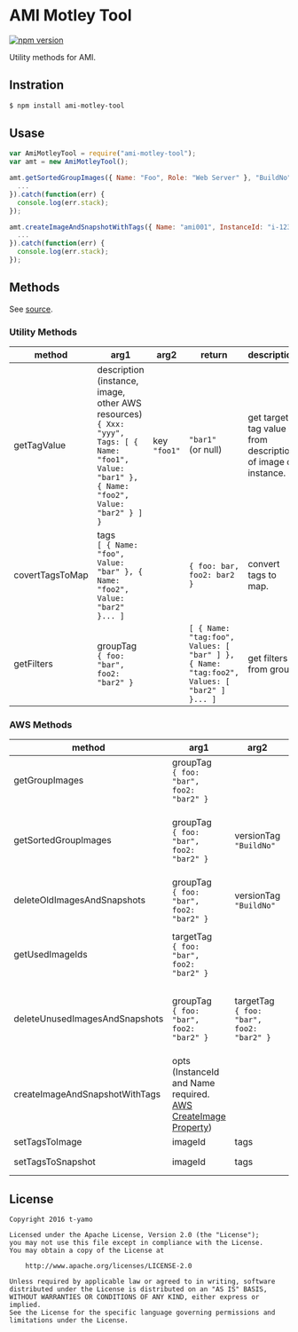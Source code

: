 # AMI Motley Tool

[![npm version][npm-image]][npm-url]

Utility methods for AMI.

## Instration

```bash
$ npm install ami-motley-tool
```

## Usase

```javascript
var AmiMotleyTool = require("ami-motley-tool");
var amt = new AmiMotleyTool();

amt.getSortedGroupImages({ Name: "Foo", Role: "Web Server" }, "BuildNo").then(function(images) {
  ...
}).catch(function(err) {
  console.log(err.stack);
});

amt.createImageAndSnapshotWithTags({ Name: "ami001", InstanceId: "i-123123123" }).then(function(imageId) {
  ...
}).catch(function(err) {
  console.log(err.stack);
});
```

## Methods

See [source](lib/ami-motley-tool.js).

### Utility Methods

|method|arg1|arg2|return|description|
|---|---|---|---|---|
|getTagValue|description (instance, image, other AWS resources)<br>`{ Xxx: "yyy", Tags: [ { Name: "foo1", Value: "bar1" }, { Name: "foo2", Value: "bar2" } ] }`|key<br>`"foo1"`|`"bar1"` <br>(or null)|get target tag value from description of image or instance.|
|covertTagsToMap|tags<br>`[ { Name: "foo", Value: "bar" }, { Name: "foo2", Value: "bar2" }... ]`||`{ foo: bar, foo2: bar2 }`|convert tags to map.|
|getFilters|groupTag<br>`{ foo: "bar", foo2: "bar2" }`||`[ { Name: "tag:foo", Values: [ "bar" ] }, { Name: "tag:foo2", Values: [ "bar2" ] }... ]`|get filters from group.|


### AWS Methods

|method|arg1|arg2|return|description|
|---|---|---|---|---|
|getGroupImages|groupTag<br>`{ foo: "bar", foo2: "bar2" }`||Promise<br>(images)|get filtered (groupTag) images. groupTag is tag set.|
|getSortedGroupImages|groupTag<br>`{ foo: "bar", foo2: "bar2" }`|versionTag<br>`"BuildNo"`|Promise<br>(images)|get filtered (groupTag) and sorted (versionTag ASC as string) images. groupTag is tag set.|
|deleteOldImagesAndSnapshots|groupTag<br>`{ foo: "bar", foo2: "bar2" }`|versionTag<br>`"BuildNo"`|Promise|delete old images and snapshots in target group. (keep latest one)|
|getUsedImageIds|targetTag<br>`{ foo: "bar", foo2: "bar2" }`||Promise|get used image IDs in target group. (AutoScalingGroup and EC2 Instance)|
|deleteUnusedImagesAndSnapshots|groupTag<br>`{ foo: "bar", foo2: "bar2" }`|targetTag<br>`{ foo: "bar", foo2: "bar2" }`|Promise|delete unused images and snapshots in target group. (AutoScalingGroup and EC2 Instance)|
|createImageAndSnapshotWithTags|opts<br>(InstanceId and Name required.<br>[AWS CreateImage Property][aws-create-image-url])||Promise<br>(imageId)|create image and snapshots with tags of target instance. Tag keys starting with "aws:" are reserved.|
|setTagsToImage|imageId|tags|Promise|set tags to image.|
|setTagsToSnapshot|imageId|tags|Promise|set tags to snapshot.|

## License

```
Copyright 2016 t-yamo

Licensed under the Apache License, Version 2.0 (the "License");
you may not use this file except in compliance with the License.
You may obtain a copy of the License at

    http://www.apache.org/licenses/LICENSE-2.0

Unless required by applicable law or agreed to in writing, software
distributed under the License is distributed on an "AS IS" BASIS,
WITHOUT WARRANTIES OR CONDITIONS OF ANY KIND, either express or implied.
See the License for the specific language governing permissions and
limitations under the License.
```

[npm-image]:https://badge.fury.io/js/ami-motley-tool.svg?t=20160223
[npm-url]:https://badge.fury.io/js/ami-motley-tool
[aws-create-image-url]:http://docs.aws.amazon.com/AWSJavaScriptSDK/latest/AWS/EC2.html#createImage-property
